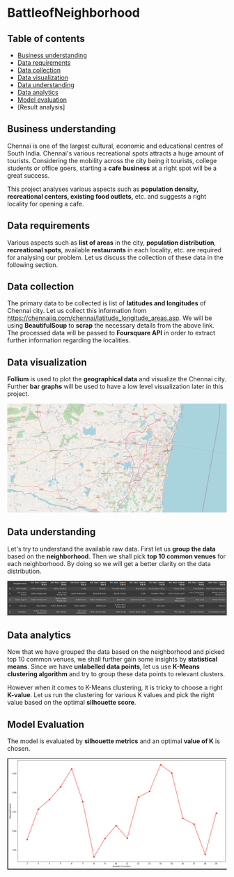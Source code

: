 # BattleofNeighborhood

## **Table of contents**


*   [Business understanding](#intro)
*   [Data requirements](#requirements)
*   [Data collection](#collection)
*   [Data visualization](#visual)
*   [Data understanding](#understanding)
*   [Data analytics](#analytics)
*   [Model evaluation](#model)
*   [Result analysis]

## **Business understanding** <a name="intro"></a>

Chennai is one of the largest cultural, economic and educational centres of South India. Chennai's various recreational spots attracts a huge amount of tourists. Considering the mobility across the city being it tourists, college students or office goers, starting a **cafe business** at a right spot will be a great success. 

This project analyses various aspects such as **population density, recreational centers, existing food outlets,** etc. and suggests a right locality for opening a cafe.

## Data requirements <a name="requirements"></a>

Various aspects such as **list of areas** in the city, **population distribution**, **recreational spots**, available **restaurants** in each locality, etc. are required for analysing our problem. Let us discuss the collection of these data in the following section.

## Data collection <a name="collections"></a>
The primary data to be collected is list of **latitudes and longitudes** of Chennai city. Let us collect this information from https://chennaiiq.com/chennai/latitude_longitude_areas.asp. We will be using **BeautifulSoup** to **scrap** the necessary details from the above link. The processed data will be passed to **Foursquare API** in order to extract further information regarding the localities.

## Data visualization <a name="visual"></a>
**Follium** is used to plot the **geographical data** and visualize the Chennai city. Further **bar graphs** will be used to have a low level visualization later in this project.

<p align="center">
  <img src="images/1_map.png">
</p>

## Data understanding <a name="understanding"></a>

Let's try to understand the available raw data. First let us **group the data** based on the **neighborhood**. Then we shall pick **top 10 common venues** for each neighborhood. By doing so we will get a better clarity on the data distribution. 

<p align="center">
  <img src="images/2_venues.png">
</p>

## Data analytics <a name="analytics"></a>
Now that we have grouped the data based on the neighborhood and picked top 10 common venues, we shall further gain some insights by **statistical means**. Since we have **unlabelled data points**, let us use **K-Means clustering algorithm** and try to group these data points to relevant clusters. 

However when it comes to K-Means clustering, it is tricky to choose a right **K-value**. Let us run the clustering for various K values and pick the right value based on the optimal **silhouette score**.


## Model Evaluation <a name="model"></a>

The model is evaluated by **silhouette metrics** and an optimal **value of K** is chosen.

<p align="center">
  <img src="images/3_kval.png">
</p>
